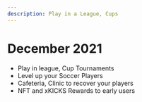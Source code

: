```yaml
---
description: Play in a League, Cups
---
```

# December 2021



* Play in league, Cup Tournaments
* Level up your Soccer Players
* Cafeteria, Clinic to recover your players
* NFT and xKICKS Rewards to early users

